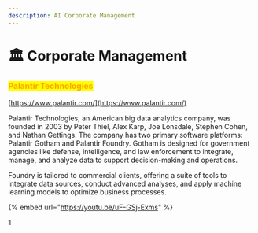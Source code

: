 ```yaml
---
description: AI Corporate Management
---
```


# 🏛️ Corporate Management



### <mark style="color:orange;">Palantir Technologies</mark>

[https://www.palantir.com/](https://www.palantir.com/)

Palantir Technologies, an American big data analytics company, was founded in 2003 by Peter Thiel, Alex Karp, Joe Lonsdale, Stephen Cohen, and Nathan Gettings. The company has two primary software platforms: Palantir Gotham and Palantir Foundry. Gotham is designed for government agencies like defense, intelligence, and law enforcement to integrate, manage, and analyze data to support decision-making and operations.&#x20;

Foundry is tailored to commercial clients, offering a suite of tools to integrate data sources, conduct advanced analyses, and apply machine learning models to optimize business processes.

{% embed url="https://youtu.be/uF-GSj-Exms" %}

1





